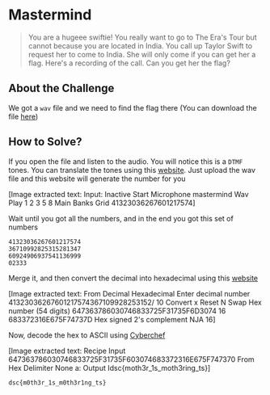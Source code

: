 # Mastermind
> You are a hugeee swiftie! You really want to go to The Era's Tour but cannot because you are located in India. You call up Taylor Swift to request her to come to India. She will only come if you can get her a flag. Here's a recording of the call. Can you get her the flag?

## About the Challenge
We got a `wav` file and we need to find the flag there (You can download the file [here](mastermind.wav))

## How to Solve?
If you open the file and listen to the audio. You will notice this is a `DTMF` tones. You can translate the tones using this [website](https://unframework.github.io/dtmf-detect/#/). Just upload the wav file and this website will generate the number for you


[Image extracted text: Input: Inactive
Start Microphone
mastermind Wav
Play
1
2
3
5
8
Main
Banks  Grid
41323036267601217574]


Wait until you got all the numbers, and in the end you got this set of numbers

```
41323036267601217574
36710992825315281347
60924906937541136999
02333
```

Merge it, and then convert the decimal into hexadecimal using this [website](https://www.rapidtables.com/convert/number/decimal-to-hex.html)


[Image extracted text: From
Decimal
Hexadecimal
Enter decimal number
41323036267601217574367109928253152/
10
Convert
x Reset
N Swap
Hex number (54 digits)
647363786030746833725F31735F6D3074
16
683372316E675F74737D
Hex signed 2's complement
NJA
16]


Now, decode the hex to ASCII using [Cyberchef](https://gchq.github.io/CyberChef/#recipe=From_Hex('None')&input=NjQ3MzYzN0I2RDMwNzQ2ODMzNzI1RjMxNzM1RjZEMzA3NDY4MzM3MjMxNkU2NzVGNzQ3MzdE)


[Image extracted text: Recipe
Input
647363786030746833725F31735F603074683372316E675F747370
From Hex
Delimiter
None
a:
Output
Idsc{moth3r_1s_moth3ring_ts}]


```
dsc{m0th3r_1s_m0th3r1ng_ts}
```